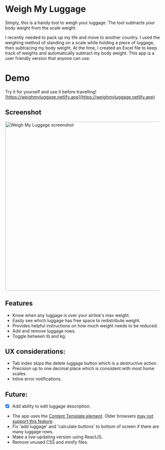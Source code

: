 # Weigh My Luggage
Simply, this is a handy tool to weigh your luggage. The tool subtracts your body weight from the scale weight.

I recently needed to pack up my life and move to another country.  I used the weighing method of standing on a scale while holding a piece of luggage, then subtracing my body weight. At the time, I created an Excel file to keep track of weights and automatically subtract my body weight. This app is a user friendly version that anyone can use.

# Demo
Try it for yourself and use it before travelling!
[https://weighmyluggage.netlify.app](https://weighmyluggage.netlify.app)

## Screenshot
<img width="550" alt="Weigh My Luggage screenshot" src="https://user-images.githubusercontent.com/1920793/222593255-c8e3e708-4866-48e3-9980-2fba9c0250c4.png">

## Features
- Know when any luggage is over your airline's max weight.
- Easily see which luggage has free space to redistribute weight.
- Provides helpful instructions on how much weight needs to be reduced.
- Add and remove luggage rows.
- Toggle between lb and kg.

## UX considerations:
- Tab index skips the delete luggage button which is a destructive action.
-	Precision up to one decimal place which is consistent with most home scales.
- Inline error notifications.

## Future:
- [x] Add ability to edit luggage description.
- The app uses the [Content Template element](https://developer.mozilla.org/en-US/docs/Web/HTML/Element/template). Older browsers [may not support this feature](https://caniuse.com/template). 
- Fix 'add luggage' and 'calculate buttons' to bottom of screen if there are many luggage rows.
- Make a live-updating version using ReactJS.
- Remove unused CSS and minify files.
